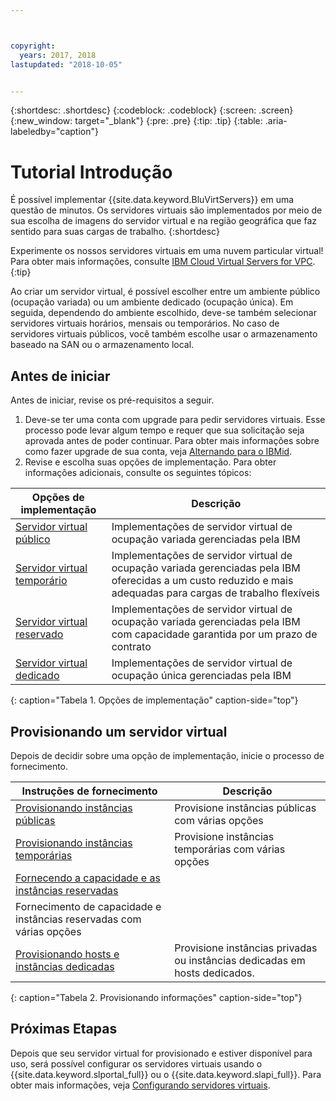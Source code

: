 ```yaml
---



copyright:
  years: 2017, 2018
lastupdated: "2018-10-05"


---
```


{:shortdesc: .shortdesc}
{:codeblock: .codeblock}
{:screen: .screen}
{:new_window: target="_blank"}
{:pre: .pre}
{:tip: .tip}
{:table: .aria-labeledby="caption"}

# Tutorial Introdução
É possível implementar {{site.data.keyword.BluVirtServers}} em uma questão de minutos. Os servidores virtuais são implementados por meio de sua escolha de imagens do servidor virtual e na região geográfica que faz sentido para suas cargas de trabalho.
{:shortdesc}

Experimente os nossos servidores virtuais em uma nuvem particular virtual! Para obter mais informações, consulte [IBM Cloud Virtual Servers for VPC](../../docs/vsi-is/getting-started.html#gettingstartedvsigen).
{:tip}

Ao criar um servidor virtual, é possível escolher entre um ambiente público (ocupação variada) ou um ambiente dedicado (ocupação única). Em seguida, dependendo do ambiente escolhido, deve-se também selecionar servidores virtuais horários, mensais ou temporários. No caso de servidores virtuais públicos, você também escolhe usar o armazenamento baseado na SAN ou o armazenamento local.

## Antes de iniciar

Antes de iniciar, revise os pré-requisitos a seguir.

  1. Deve-se ter uma conta com upgrade para pedir servidores virtuais. Esse processo pode levar algum tempo e requer que sua solicitação seja aprovada antes de poder continuar. Para obter mais informações sobre como fazer upgrade de sua conta, veja [Alternando para o IBMid](https://console.bluemix.net/docs/admin/softlayerlink.html).
  2. Revise e escolha suas opções de implementação. Para obter informações adicionais, consulte os
seguintes tópicos:

|              Opções de implementação                           |  Descrição                                        |
| --------------------------------------------------------- | --------------------------------------------------- |
|[Servidor virtual público](../vsi/vsi_public.html)            | Implementações de servidor virtual de ocupação variada gerenciadas pela IBM|
|[Servidor virtual temporário](../vsi/vsi_about_transient.html)| Implementações de servidor virtual de ocupação variada gerenciadas pela IBM oferecidas a um custo reduzido e mais adequadas para cargas de trabalho flexíveis |
|[Servidor virtual reservado](../vsi/vsi_about_reserved.html) |Implementações de servidor virtual de ocupação variada gerenciadas pela IBM com capacidade garantida por um prazo de contrato|
|[Servidor virtual dedicado](../vsi/vsi_dedicated.html)      | Implementações de servidor virtual de ocupação única gerenciadas pela IBM            |
{: caption="Tabela 1. Opções de implementação" caption-side="top"}   

## Provisionando um servidor virtual

Depois de decidir sobre uma opção de implementação, inicie o processo de fornecimento.

|              Instruções de fornecimento                                         |  Descrição                                            |
| -------------------------------------------------------------------------- | ------------------------------------------------------- |
|[Provisionando instâncias públicas](../vsi/vsi_provision_public.html)                | Provisione instâncias públicas com várias opções             |
|[Provisionando instâncias temporárias](../vsi/vsi_provision_transient.html)                | Provisione instâncias temporárias com várias opções            |
|[Fornecendo a capacidade e as instâncias reservadas](../vsi/vsi_provision_reserved.html)
|Fornecimento de capacidade e instâncias reservadas com várias opções|
|[Provisionando hosts e instâncias dedicadas](../vsi/vsi_provision_dedicated.html)| Provisione instâncias privadas ou instâncias dedicadas em hosts dedicados.|
{: caption="Tabela 2. Provisionando informações" caption-side="top"}

## Próximas Etapas

Depois que seu servidor virtual for provisionado e estiver disponível para uso, será possível configurar os servidores virtuais usando
o {{site.data.keyword.slportal_full}} ou o {{site.data.keyword.slapi_full}}. Para obter mais informações, veja [Configurando servidores virtuais](../vsi/vsi_configuring.html).

